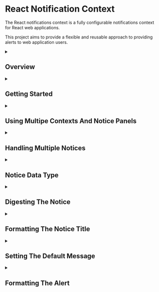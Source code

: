 # React Notification Context

The React notifications context is a fully configurable notifications context for React web applications.

This project aims to provide a flexible and reusable approach to providing alerts to web application users.

<details><summary><h2>Overview</h2></summary>
<p>
The default broswer behaviour for alerts presents an unformatted alert dialog. This is invariably ugly and does not fit into the look and feel of any web application.
It does however, have the advantage of being invoked from a global broswer function `alert(...)`.

In a production web application we want the alerts to be formatted and appear at a sensible location within the page.

Bootstrap provides an `Alert` component for formatting and rendeing user alerts. However, in order to render the alert the developer must implement some javascript plumbing to show and hide the alert as required.
In many cases this `plumbing` is effectively boiler plate and obfuscates the business logic implemented by the application.

The React notifications context abstracts this `plumbing` into a reusable React component `Notifications`

`Notifications` provides a react context `Notification.Context` in which notifications accepted by the context are dispatched to the `Notifications.Panel` to be rendered.

``` html
<App> <!-- The react application component -->
  ...
  <Notifications> <!-- The Notifications context is embedded somewhere in the React App -->
    ...
      <ComponentRaisesNotice /> <!-- Some component that raises a notice to be displayed to the user -->
    ...
    <Notifications.Panel /> <!-- The location in the React DOM where notices should be rendered for the user to see -->
    ...
      <ComponentRaisessNotice /> <!-- Some component that raises a notice to be displayed to the user -->
    ...
  </Notifications>
  ...
</App>
```

The `Notifications` component is embedded somewhere in a React application. A `Notifications.Panel` is embedded somewhere within the `Notifications` component.
Any component which submmits a notice to the `Notifications.Context` wihtin the `Notifications` component will have the notice sent to the `Notifications.Panel` to be rendered for the user to see.

The code below shows a basic React component which submits a notice to be shown on the `Notifications.Panel`

``` javascript
const ComponentRaisedNotice = (props) => {

  const notices = useContext(Notifications.Context);
  
  notices.accept({
    type: "success", 
    title: "Opps I did it again!", 
    message: "Hit me baby one more time!", 
    timeout: 5000});
    
  return <span>Notice Sent!</span>;

};
```

The accepted notice is routed to the `Notifications.Panel` to be rendered by the configured alert component. The only code which exists within the business logic of the application
is to get the notifications context 

``` javascript
const notices = useContext(Notifications.Context);
``` 

and to submit the notice

``` javascript
notices.accept({
  type: "success", 
  title: "Opps I did it again!", 
  message: "Hit me baby one more time!", 
  timeout: 5000});
```
</p>
</details>
<details><summary><h2>Getting Started</h2></summary>

### Install

```
npm import react-notifications-context
```

### Import

``` javascript
import Notifications from 'react-notifications-context';
```

### Usage

1. Include a `Notifications` component in the applications DOM to gather notices submitted by child components.
2. Include a `Notifications.Panel` within the `Notifications` component where the notices should be presented to the user
3. In a component which is to submit a notice get the notifications context 

``` javascript
const notices = useContext(Notifications.Context);
```
 
4. To submit a notice call the `accept` method of the notifications context with the notice to show to the user

``` javascript
notices.accept({
  type: "success", 
  title: "Opps I did it again!", 
  message: "Hit me baby one more time!", 
  timeout: 5000});
```
</details>
<details><summary><h2>Using Multipe Contexts And Notice Panels</h2></summary>

The React notifications context supports using multiple `Notifications` components in the application.
`Notifications` componnents can be included anywhere in the applications DOM. They can be siblings or children of each other.
The react `useContext` hook finds the closest parent `Notifications` component to the component submitting the notice and routes the notice to the `Notifications.Panel` embedded in that `Notifications` component.

There must be one and only one `Notifications.Panel` in any rendered `Notifications` component. If there is more than one it is indeterminate which panel will recieve notices. If there is no `Notifications.Panel` 
The notices will not be rendered but will be cached waiting for a `Notifications.Panel` to be included.

If a notice is submitted outside of a `Notifications` component then the notice is raised using a browser alert.

``` html
<App>
  <!-- Notices submitted here will raise browser alerts -->
  <Notifications>
    <!-- Notices submitted here will raise alerts in panel 1 -->
    <Noticifations.Panel /> <!-- Panel 1 -->
    <!-- Notices submitted here will raise alerts in panel 1 -->
    <Notifications>
      <!-- Notices submitted here will raise alerts in panel 2 -->
      <Noticifations.Panel /> <!-- Panel 2 -->
      <!-- Notices submitted here will raise alerts in panel 2 -->
    </Notifications>
    <!-- Notices submitted here will raise alerts in panel 1 -->
  </Notifications>
  <!-- Notices submitted here will raise browser alerts -->
</App>
```

**Note** There is no requirement for the `Notifications` component to be an immediate child of the `App` nor for the `Notifications.Panel` to be an immediate child of its `Notifications`. The exmaple given ommits more detailed nesting for reasons of clarity

**Note** Notices raised inside of a `Notifications` component are queued until a `Notifications.Panel` exists and is ready to display the notice

</details>
<details><summary><h2>Handling Multiple Notices</h2></summary>

The React notifications context uses a [@k2_tools/utils.queues.queue](https://www.npmjs.com/package/@k2_tools/utils) to queue notices until the `Notifications.Panel` is ready to display them.

Multiple notices can be submitted and all will be queued in the order they were submitted and displayed to the user one at a time.

The `Notifications.Panel` uses a `QueuedCountDownTimer` to automatically timeout the notice after the submitted or configured timeout has elapsed. Once a notice is closed, either by the user or timed out automatically the next queued notice is rendered for the user.

</details>
<details><summary><h2>Notice Data Type</h2></summary>

By default the notice data type is

``` javascript
const notice = {
  type : string, // Default 'primary'
  title : string, // If ommitted the notice will not have a title
  message : string, // Defaults to the default message 
  timeout : integer // Defaults to 3000ms
};
```

However, there is no absolute requirement to use this data type. 
Any java object can be submitted as a notice and that object will be passed to the appropriate `Notifications.Panel`. The configured alert component must handle received notice.

Since the alert component is configurable any format of notice can be submitted and will be passed to the configured alert component as its `notice` property.

In addition to being able to customize the alert component and therefore the notice format notices are also digested before being rendered.

Digesting the notice allows the notice to be systematically adjusted before it is rendered to the user. see [below](#digestingTheNotice).
</details>
<details><summary><h2><a name="digestingTheNotice"></a>Digesting The Notice</h2></summary>

Digesting the Notice

</details>
<details><summary><h2>Formatting The Notice Title</h2></summary>

Formatting The Title

</details>
<details><summary><h2>Setting The Default Message</h2></summary>

Setting The Default Message

</details>
<details><summary><h2>Formatting The Alert</h2></summary>

Out of the box the React notifications context renders a very basic self-closing alert. 
Production applications will want to replace this basic alert format with a format consistent with the look and feel of the application.

There are 2 ways to control the component used to render the notice.

1. Setting a default alert
1. Setting an alert for a specific `Notifications.Panel`

### Setting A Default Alert

The React notifications context privides a function `defaultAlert` to set the default alert component for all `Notifications.Panel`

``` javascript
// Import the default alert function
import {defaultAlert} from 'react-notifications-context';

// Define an alert component
const MyAlert = ({notice, onClose, timeout, queued}) => {
  setTimeout(onClose, timeout);
  return <JSX>
}

// Register the alert component as the default
defaultAlert(MyAlert);
```

**Note** The alert copmponent recieves the following props.

1. `notice`

The notice submitted to the `Notifications.Context` after it has been digested

2. `onClose`

A callback function to close the alert

3. `timeout`

The number of milliseconds that the alert should be shown before calling `onClose`

4. `queued`

A function to call to get the number of notices still on the queue

### Setting An Alert For A Specific Panel

In addition to or instead of setting a default alert individual `Notifications.Panel` can specify the alert component to render through its rendered props

``` html
<App>
  <Notifications>
    <Notifications.Panel alert={MyAlert} />
    ...
  </Notifications>
</App>
```

**Note** Alert components set at the panel level override the default alert

</details>
















